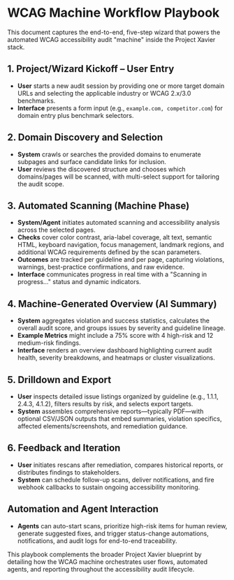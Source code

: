 # WCAG Machine Workflow Playbook

This document captures the end-to-end, five-step wizard that powers the automated WCAG accessibility audit "machine" inside the Project Xavier stack.

## 1. Project/Wizard Kickoff – User Entry
- **User** starts a new audit session by providing one or more target domain URLs and selecting the applicable industry or WCAG 2.x/3.0 benchmarks.
- **Interface** presents a form input (e.g., `example.com, competitor.com`) for domain entry plus benchmark selectors.

## 2. Domain Discovery and Selection
- **System** crawls or searches the provided domains to enumerate subpages and surface candidate links for inclusion.
- **User** reviews the discovered structure and chooses which domains/pages will be scanned, with multi-select support for tailoring the audit scope.

## 3. Automated Scanning (Machine Phase)
- **System/Agent** initiates automated scanning and accessibility analysis across the selected pages.
- **Checks** cover color contrast, aria-label coverage, alt text, semantic HTML, keyboard navigation, focus management, landmark regions, and additional WCAG requirements defined by the scan parameters.
- **Outcomes** are tracked per guideline and per page, capturing violations, warnings, best-practice confirmations, and raw evidence.
- **Interface** communicates progress in real time with a "Scanning in progress…" status and dynamic indicators.

## 4. Machine-Generated Overview (AI Summary)
- **System** aggregates violation and success statistics, calculates the overall audit score, and groups issues by severity and guideline lineage.
- **Example Metrics** might include a 75% score with 4 high-risk and 12 medium-risk findings.
- **Interface** renders an overview dashboard highlighting current audit health, severity breakdowns, and heatmaps or cluster visualizations.

## 5. Drilldown and Export
- **User** inspects detailed issue listings organized by guideline (e.g., 1.1.1, 2.4.3, 4.1.2), filters results by risk, and selects export targets.
- **System** assembles comprehensive reports—typically PDF—with optional CSV/JSON outputs that embed summaries, violation specifics, affected elements/screenshots, and remediation guidance.

## 6. Feedback and Iteration
- **User** initiates rescans after remediation, compares historical reports, or distributes findings to stakeholders.
- **System** can schedule follow-up scans, deliver notifications, and fire webhook callbacks to sustain ongoing accessibility monitoring.

## Automation and Agent Interaction
- **Agents** can auto-start scans, prioritize high-risk items for human review, generate suggested fixes, and trigger status-change automations, notifications, and audit logs for end-to-end traceability.

This playbook complements the broader Project Xavier blueprint by detailing how the WCAG machine orchestrates user flows, automated agents, and reporting throughout the accessibility audit lifecycle.

